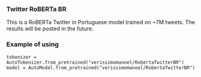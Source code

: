 ### Twitter RoBERTa BR
This is a RoBERTa Twitter in Portuguese model trained on ~7M tweets.
The results will be posted in the future.


### Example of using
```
tokenizer = AutoTokenizer.from_pretrained("verissimomanoel/RobertaTwitterBR")
model = AutoModel.from_pretrained("verissimomanoel/RobertaTwitterBR")
```
